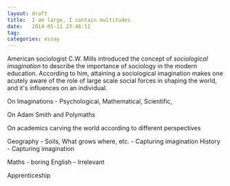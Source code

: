 ```yaml
---
layout: draft
title:  I am large, I contain multitudes
date:   2014-05-11 23:46:11
tag: 
categories: essay
---
```




American sociologist C.W. Mills introduced the concept of *sociological imagination* to describe the importance of sociology in the modern education. According to him, attaining a sociological imagination makes one acutely aware of the role of large scale social forces in shaping the world, and it's influences on an individual.


On Imaginations - Psychological, Mathematical, Scientific, 

On Adam Smith and Polymaths

On academics carving the world according to different perspectives


Geography - Soils, What grows where, etc. - Capturing imagination
History - Capturing imagination

Maths - boring
English - Irrelevant


Apprenticeship